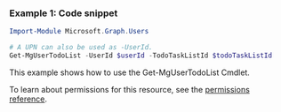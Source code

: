 ### Example 1: Code snippet

```powershellImport-Module Microsoft.Graph.Users

# A UPN can also be used as -UserId.
Get-MgUserTodoList -UserId $userId -TodoTaskListId $todoTaskListId
```
This example shows how to use the Get-MgUserTodoList Cmdlet.
To learn about permissions for this resource, see the [permissions reference](/graph/permissions-reference).

